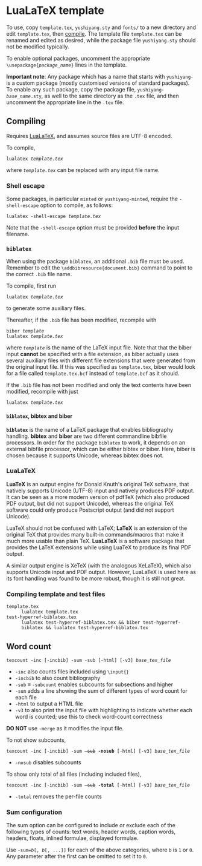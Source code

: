 # LuaLaTeX template

To use, copy `template.tex`, `yushiyang.sty` and `fonts/` to a new directory and edit `template.tex`, then [compile](#compiling). The template file `template.tex` can be renamed and edited as desired, while the package file `yushiyang.sty` should not be modified typically.

To enable optional packages, uncomment the appropriate <code>\usepackage{<var>package_name</var>}</code> lines in the template.

**Important note**: Any package which has a name that starts with `yushiyang-` is a custom package (mostly customised versions of standard packages). To enable any such package, copy the package file, <code>yushiyang-<var>base_name</var>.sty</code>, as well to the same directory as the `.tex` file, and then uncomment the appropriate line in the `.tex` file.

## Compiling

Requires [LuaLaTeX](#lualatex), and assumes source files are UTF-8 encoded.

To compile,
<pre><code>lualatex <var>template.tex</var></code></pre>
where <code><var>template.tex</var></code> can be replaced with any input file name.

### Shell escape

Some packages, in particular `minted` or `yushiyang-minted`, require the `-shell-escape` option to compile, as follows:
<pre><code>lualatex -shell-escape <var>template.tex</var></code></pre>

Note that the `-shell-escape` option must be provided **before** the input filename.

### `biblatex`

When using the package `biblatex`, an additional `.bib` file must be used. Remember to edit the `\addbibresource{document.bib}` command to point to the correct `.bib` file name.

To compile, first run
<pre><code>lualatex <var>template.tex</var></code></pre>
to generate some auxiliary files.

Thereafter, if the `.bib` file has been modified, recompile with
<pre><code>biber <var>template</var>
lualatex <var>template.tex</var></code></pre>
where <code><var>template</var></code> is the name of the LaTeX input file. Note that that the biber input **cannot** be specified with a file extension, as biber actually uses several auxiliary files with different file extensions that were generated from the original input file. If this was specified as `template.tex`, biber would look for a file called `template.tex.bcf` instead of `template.bcf` as it should.

If the `.bib` file has not been modified and only the text contents have been modified, recompile with just
<pre><code>lualatex <var>template.tex</var></code></pre>

#### `biblatex`, bibtex and biber

<code><b>biblatex</b></code> is the name of a LaTeX package that enables bibliography handling. <b>bibtex</b> and <b>biber</b> are two different commandline bibfile processors. In order for the package `biblatex` to work, it depends on an external bibfile processor, which can be either bibtex or biber. Here, biber is chosen because it supports Unicode, whereas bibtex does not.

### LuaLaTeX

**LuaTeX** is an output engine for Donald Knuth's original TeX software, that natively supports Unicode (UTF-8) input and natively produces PDF output. It can be seen as a more modern version of pdfTeX (which also produced PDF output, but did not support Unicode), whereas the original TeX software could only produce Postscript output (and did not support Unicode).

LuaTeX should not be confused with LaTeX; **LaTeX** is an extension of the original TeX that provides many built-in commands/macros that make it much more usable than plain TeX. **LuaLaTeX** is a software package that provides the LaTeX extensions while using LuaTeX to produce its final PDF output.

A similar output engine is XeTeX (with the analogous XeLaTeX), which also supports Unicode input and PDF output. However, LuaLaTeX is used here as its font handling was found to be more robust, though it is still not great.

### Compiling template and test files

<dl>
	<dt><code>template.tex</code></dt>
	<dd><code>lualatex template.tex</code></dd>
	<dt><code>test-hyperref-biblatex.tex</code></dt>
	<dd><code>lualatex test-hyperref-biblatex.tex && biber test-hyperref-biblatex && lualatex test-hyperref-biblatex.tex</code></dd>
</dl>


## Word count

<pre><code>texcount -inc [-incbib] -sum -sub [-html] [-v3] <var>base_tex_file</var></code></pre>
- `-inc` also counts files included using `\input{}`
- `-incbib` to also count bibliography
- `-sub` ≡ `-subcount` enables subcounts for subsections and higher
- `-sum` adds a line showing the sum of different types of word count for each file
- `-html` to output a HTML file
- `-v3` to also print the input file with highlighting to indicate whether each word is counted; use this to check word-count correctness

<strong>DO NOT</strong> use `-merge` as it modifies the input file.

To not show subcounts,
<pre><code>texcount -inc [-incbib] -sum <s>-sub</s> <b>-nosub</b> [-html] [-v3] <var>base_tex_file</var></code></pre>
- `-nosub` disables subcounts

To show only total of all files (including included files),
<pre><code>texcount -inc [-incbib] -sum <s>-sub</s> <b>-total</b> [-html] [-v3] <var>base_tex_file</var></code></pre>
- `-total` removes the per-file counts

### Sum configuration
The sum option can be configured to include or exclude each of the following types of counts: text words, header words, caption words, headers, floats, inlined formulae, displayed formulae.

Use <code>-sum=<var>b</var>[, <var>b</var>[, ...]]</code> for each of the above categories, where <code><var>b</var></code> is `1` or `0`. Any parameter after the first can be omitted to set it to `0`.
